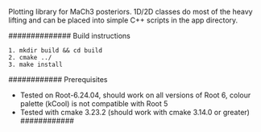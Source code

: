 Plotting library for MaCh3 posteriors. 1D/2D classes do most of the heavy lifting and can be placed into simple C++ scripts in the app directory.

##############
Build instructions
```
1. mkdir build && cd build
2. cmake ../
3. make install
```
############
Prerequisites
- Tested on Root-6.24.04, should work on all versions of Root 6, colour palette (kCool) is not compatible with Root 5
- Tested with cmake 3.23.2 (should work with cmake 3.14.0 or greater)
############
